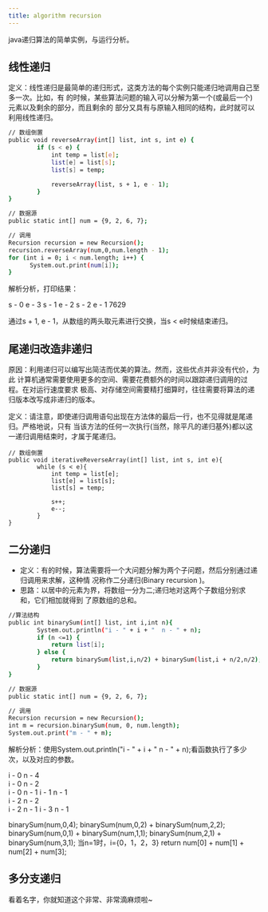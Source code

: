 ```yaml
---
title: algorithm recursion
---
```


java递归算法的简单实例，与运行分析。

<!-- more -->

## 线性递归

定义：线性递归是最简单的递归形式，这类方法的每个实例只能递归地调用自己至多一次。比如，有 的时候，某些算法问题的输入可以分解为第一个(或最后一个)元素以及剩余的部分，而且剩余的 部分又具有与原输入相同的结构，此时就可以利用线性递归。

```bash
// 数组倒置
public void reverseArray(int[] list, int s, int e) {
        if (s < e) {
            int temp = list[e];
            list[e] = list[s];
            list[s] = temp;

            reverseArray(list, s + 1, e - 1);
        }
}

// 数据源
public static int[] num = {9, 2, 6, 7};

// 调用
Recursion recursion = new Recursion();
recursion.reverseArray(num,0,num.length - 1);
for (int i = 0; i < num.length; i++) {
      System.out.print(num[i]);
}
```

解析分析，打印结果：

s - 0  e - 3
s - 1  e - 2
s - 2  e - 1
7629

通过s + 1, e - 1，从数组的两头取元素进行交换，当s < e时候结束递归。

## 尾递归改造非递归

原因：利用递归可以编写出简洁而优美的算法。然而，这些优点并非没有代价，为此 计算机通常需要使用更多的空间、需要花费额外的时间以跟踪递归调用的过程。在对运行速度要求 极高、对存储空间需要精打细算时，往往需要将算法的递归版本改写成非递归的版本。

定义：请注意，即使递归调用语句出现在方法体的最后一行，也不见得就是尾递归。严格地说，只有 当该方法的任何一次执行(当然，除平凡的递归基外)都以这一递归调用结束时，才属于尾递归。

```
// 数组倒置
public void iterativeReverseArray(int[] list, int s, int e){
        while (s < e){
            int temp = list[e];
            list[e] = list[s];
            list[s] = temp;

            s++;
            e--;
        }
}
```

## 二分递归

- 定义：有的时候，算法需要将一个大问题分解为两个子问题，然后分别通过递归调用来求解，这种情 况称作二分递归(Binary recursion )。
- 思路：以居中的元素为界，将数组一分为二;递归地对这两个子数组分别求和，它们相加就得到 了原数组的总和。

```bash
//算法结构
public int binarySum(int[] list, int i,int n){
        System.out.println("i - " + i + "  n - " + n);
        if (n <=1) {
            return list[i];
        } else {
            return binarySum(list,i,n/2) + binarySum(list,i + n/2,n/2);
        }
}

// 数据源
public static int[] num = {9, 2, 6, 7};

// 调用
Recursion recursion = new Recursion();
int m = recursion.binarySum(num, 0, num.length);
System.out.print("m - " + m);
```

解析分析：使用System.out.println("i - " + i + "  n - " + n);看函数执行了多少次，以及对应的参数。

i - 0  n - 4  
i - 0  n - 2  
i - 0  n - 1
i - 1  n - 1  
i - 2  n - 2  
i - 2  n - 1
i - 3  n - 1

binarySum(num,0,4);
binarySum(num,0,2) + binarySum(num,2,2);
binarySum(num,0,1) + binarySum(num,1,1);
binarySum(num,2,1) + binarySum(num,3,1);
当n=1时，i={0，1，2，3} return num[0] + num[1] + num[2] + num[3];

## 多分支递归

看着名字，你就知道这个非常、非常滴麻烦啦~
